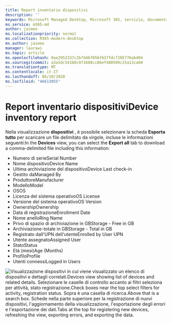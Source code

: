 ```yaml
---
title: Report inventario dispositivi
description: ''
keywords: Microsoft Managed Desktop, Microsoft 365, servizio, documentazione
ms.service: m365-md
author: jaimeo
ms.localizationpriority: normal
ms.collection: M365-modern-desktop
ms.author: jaimeo
manager: laurawi
ms.topic: article
ms.openlocfilehash: 0ae2952337c2b7dd6f056f637fdcf295776ab404
ms.sourcegitcommit: a3a5dc541b0c971608cc86ef480509c25a13ca60
ms.translationtype: MT
ms.contentlocale: it-IT
ms.lasthandoff: 08/10/2020
ms.locfileid: "46613055"
---
```

# <a name="device-inventory-report"></a><span data-ttu-id="7787b-103">Report inventario dispositivi</span><span class="sxs-lookup"><span data-stu-id="7787b-103">Device inventory report</span></span>

<span data-ttu-id="7787b-104">Nella visualizzazione **dispositivi** , è possibile selezionare la scheda **Esporta tutto** per scaricare un file delimitato da virgole, incluse le informazioni seguenti:</span><span class="sxs-lookup"><span data-stu-id="7787b-104">In the **Devices** view, you can select the **Export all** tab to download a comma-delimited file including this information:</span></span>

- <span data-ttu-id="7787b-105">Numero di serie</span><span class="sxs-lookup"><span data-stu-id="7787b-105">Serial Number</span></span>
- <span data-ttu-id="7787b-106">Nome dispositivo</span><span class="sxs-lookup"><span data-stu-id="7787b-106">Device Name</span></span>
- <span data-ttu-id="7787b-107">Ultima archiviazione del dispositivo</span><span class="sxs-lookup"><span data-stu-id="7787b-107">Device Last check-in</span></span>
- <span data-ttu-id="7787b-108">Gestito da</span><span class="sxs-lookup"><span data-stu-id="7787b-108">Managed By</span></span>
- <span data-ttu-id="7787b-109">Produttore</span><span class="sxs-lookup"><span data-stu-id="7787b-109">Manufacturer</span></span>
- <span data-ttu-id="7787b-110">Modello</span><span class="sxs-lookup"><span data-stu-id="7787b-110">Model</span></span>
- <span data-ttu-id="7787b-111">OS</span><span class="sxs-lookup"><span data-stu-id="7787b-111">OS</span></span>
- <span data-ttu-id="7787b-112">Licenza del sistema operativo</span><span class="sxs-lookup"><span data-stu-id="7787b-112">OS License</span></span>
- <span data-ttu-id="7787b-113">Versione del sistema operativo</span><span class="sxs-lookup"><span data-stu-id="7787b-113">OS Version</span></span>
- <span data-ttu-id="7787b-114">Ownership</span><span class="sxs-lookup"><span data-stu-id="7787b-114">Ownership</span></span>
- <span data-ttu-id="7787b-115">Data di registrazione</span><span class="sxs-lookup"><span data-stu-id="7787b-115">Enrollment Date</span></span>
- <span data-ttu-id="7787b-116">Nome anello</span><span class="sxs-lookup"><span data-stu-id="7787b-116">Ring Name</span></span>
- <span data-ttu-id="7787b-117">Privo di spazio di archiviazione in GB</span><span class="sxs-lookup"><span data-stu-id="7787b-117">Storage - Free in GB</span></span>
- <span data-ttu-id="7787b-118">Archiviazione-totale in GB</span><span class="sxs-lookup"><span data-stu-id="7787b-118">Storage - Total in GB</span></span>
- <span data-ttu-id="7787b-119">Registrato dall'UPN dell'utente</span><span class="sxs-lookup"><span data-stu-id="7787b-119">Enrolled by User UPN</span></span>
- <span data-ttu-id="7787b-120">Utente assegnato</span><span class="sxs-lookup"><span data-stu-id="7787b-120">Assigned User</span></span>
- <span data-ttu-id="7787b-121">Stato</span><span class="sxs-lookup"><span data-stu-id="7787b-121">Status</span></span>
- <span data-ttu-id="7787b-122">Età (mesi)</span><span class="sxs-lookup"><span data-stu-id="7787b-122">Age (Months)</span></span>
- <span data-ttu-id="7787b-123">Profilo</span><span class="sxs-lookup"><span data-stu-id="7787b-123">Profile</span></span>
- <span data-ttu-id="7787b-124">Utenti connessi</span><span class="sxs-lookup"><span data-stu-id="7787b-124">Logged in Users</span></span>


![<span data-ttu-id="7787b-125">Visualizzazione dispositivi in cui viene visualizzato un elenco di dispositivi e dettagli correlati.</span><span class="sxs-lookup"><span data-stu-id="7787b-125">Devices view showing list of devices and related details.</span></span> <span data-ttu-id="7787b-126">Selezionare le caselle di controllo accanto ai filtri seleziona per attività, stato registrazione.</span><span class="sxs-lookup"><span data-stu-id="7787b-126">Check boxes near the top select filters for activity, registration status.</span></span> <span data-ttu-id="7787b-127">Sopra è una casella di ricerca.</span><span class="sxs-lookup"><span data-stu-id="7787b-127">Above that is a search box.</span></span> <span data-ttu-id="7787b-128">Schede nella parte superiore per la registrazione di nuovi dispositivi, l'aggiornamento della visualizzazione, l'esportazione degli errori e l'esportazione dei dati.</span><span class="sxs-lookup"><span data-stu-id="7787b-128">Tabs at the top for registering new devices, refreshing the view, exporting errors, and exporting the data.</span></span> ](../../media/mmd-devices-view.png)